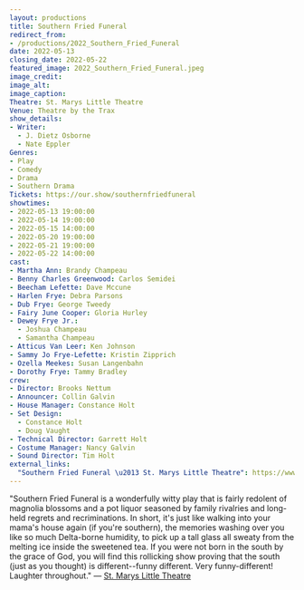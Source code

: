 ```yaml
---
layout: productions
title: Southern Fried Funeral
redirect_from:
- /productions/2022_Southern_Fried_Funeral
date: 2022-05-13
closing_date: 2022-05-22
featured_image: 2022_Southern_Fried_Funeral.jpeg
image_credit:
image_alt:
image_caption:
Theatre: St. Marys Little Theatre
Venue: Theatre by the Trax
show_details:
- Writer: 
  - J. Dietz Osborne
  - Nate Eppler
Genres:
- Play
- Comedy
- Drama
- Southern Drama
Tickets: https://our.show/southernfriedfuneral
showtimes:
- 2022-05-13 19:00:00
- 2022-05-14 19:00:00
- 2022-05-15 14:00:00
- 2022-05-20 19:00:00
- 2022-05-21 19:00:00
- 2022-05-22 14:00:00
cast:
- Martha Ann: Brandy Champeau
- Benny Charles Greenwood: Carlos Semidei
- Beecham Lefette: Dave Mccune
- Harlen Frye: Debra Parsons
- Dub Frye: George Tweedy
- Fairy June Cooper: Gloria Hurley
- Dewey Frye Jr.:
  - Joshua Champeau
  - Samantha Champeau
- Atticus Van Leer: Ken Johnson
- Sammy Jo Frye-Lefette: Kristin Zipprich
- Ozella Meekes: Susan Langenbahn
- Dorothy Frye: Tammy Bradley
crew:
- Director: Brooks Nettum
- Announcer: Collin Galvin
- House Manager: Constance Holt
- Set Design:
  - Constance Holt
  - Doug Vaught
- Technical Director: Garrett Holt
- Costume Manager: Nancy Galvin
- Sound Director: Tim Holt
external_links:
  "Southern Fried Funeral \u2013 St. Marys Little Theatre": https://www.stmaryslittletheatre.com/collections/box-office
---
```

"Southern Fried Funeral is a wonderfully witty play that is fairly redolent of magnolia blossoms and a pot liquor seasoned by family rivalries and long-held regrets and recriminations. In short, it's just like walking into your mama's house again (if you're southern), the memories washing over you like so much Delta-borne humidity, to pick up a tall glass all sweaty from the melting ice inside the sweetened tea. If you were not born in the south by the grace of God, you will find this rollicking show proving that the south (just as you thought) is different--funny different. Very funny-different! Laughter throughout." — [St. Marys Little Theatre](https://web.archive.org/web/20220512150615/https://www.stmaryslittletheatre.com/collections/box-office)
